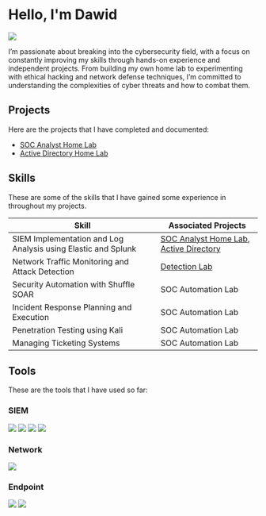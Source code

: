 # Hello, I'm Dawid
<a href="https://linkedin.com"><img src="https://img.shields.io/badge/-LinkedIn-0072b1?&style=for-the-badge&logo=linkedin&logoColor=white" /></a>

I’m passionate about breaking into the cybersecurity field, with a focus on constantly improving my skills through hands-on experience and independent projects. From building my own home lab to experimenting with ethical hacking and network defense techniques, I’m committed to understanding the complexities of cyber threats and how to combat them.

## Projects
Here are the projects that I have completed and documented:
- <a href="https://github.com/dxwid-tech/SOC-Analyst-Lab">SOC Analyst Home Lab</a>
- <a href="https://github.com/dxwid-tech/SOC-Analyst-Lab">Active Directory Home Lab</a>


## Skills
These are some of the skills that I have gained some experience in throughout my projects.

| Skill                                         | Associated Projects       |
|-----------------------------------------------|----------------------------|
| SIEM Implementation and Log Analysis using Elastic and Splunk         | <a href="https://github.com/dxwid-tech/SOC-Analyst-Lab">SOC Analyst Home Lab</a>, <a href="https://github.com/dxwid-tech/SOC-Analyst-Lab">Active Directory</a> |
| Network Traffic Monitoring and Attack Detection | <a href="https://google.com">Detection Lab</a>|
| Security Automation with Shuffle SOAR         | SOC Automation Lab|
| Incident Response Planning and Execution      | SOC Automation Lab|
| Penetration Testing using Kali                | SOC Automation Lab|
| Managing Ticketing Systems | SOC Automation Lab|

## Tools
These are the tools that I have used so far:

### SIEM
<div>
    <img src="https://img.shields.io/badge/-Splunk-000000?&style=for-the-badge&logo=Splunk&logoColor=white" />
    <img src="https://img.shields.io/badge/-Elastic-005571?&style=for-the-badge&logo=Elastic&logoColor=white" />
    <img src="https://img.shields.io/badge/-Kibana-005571?&style=for-the-badge&logo=Kibana&logoColor=white" />
    <img src="https://img.shields.io/badge/-osTicket-1E90FF?&style=for-the-badge&logo=osTicket&logoColor=white" />


    
</div>

### Network
<div>
<img src="https://img.shields.io/badge/-Vultr-5B6C84?&style=for-the-badge&logo=Vultr&logoColor=white" />


</div>

### Endpoint
<div>
    <img src="https://img.shields.io/badge/-Mythic-8B2C42?&style=for-the-badge&logo=Mythic&logoColor=white" />
    <img src="https://img.shields.io/badge/-Microsoft_Defender_for_Endpoint-00A4EF?&style=for-the-badge&logo=Microsoft&logoColor=white" />
</div>

